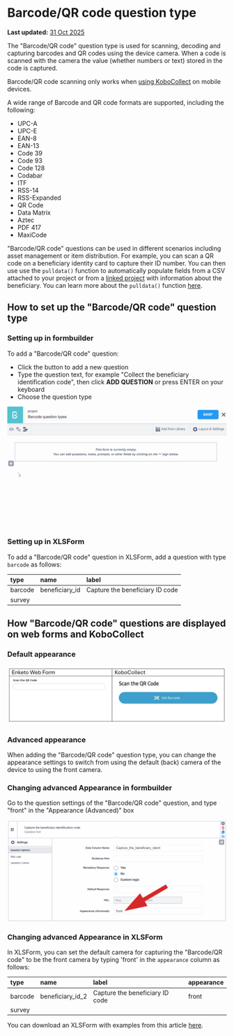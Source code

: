 # Barcode/QR code question type
**Last updated:** <a href="https://github.com/kobotoolbox/docs/blob/0050a936217ec4b5b9cf44a66826778898ed29d5/source/barcode_qrcode_questions.md" class="reference">31 Oct 2025</a>


The "Barcode/QR code" question type is used for scanning, decoding and capturing
barcodes and QR codes using the device camera. When a code is scanned with the
camera the value (whether numbers or text) stored in the code is captured.

<p class="note">
  Barcode/QR code scanning only works when <a href="https://support.kobotoolbox.org/kobocollect_on_android_latest.html">using KoboCollect</a> on mobile devices.
</p>

A wide range of Barcode and QR code formats are supported, including the
following:

- UPC-A
- UPC-E
- EAN-8
- EAN-13
- Code 39
- Code 93
- Code 128
- Codabar
- ITF
- RSS-14
- RSS-Expanded
- QR Code
- Data Matrix
- Aztec
- PDF 417
- MaxiCode

"Barcode/QR code" questions can be used in different scenarios including asset
management or item distribution. For example, you can scan a QR code on a
beneficiary identity card to capture their ID number. You can then use use the
`pulldata()` function to automatically populate fields from a CSV attached to
your project or from a [linked project](dynamic_data_attachment.md) with
information about the beneficiary. You can learn more about the `pulldata()`
function [here](https://xlsform.org/en/#how-to-pull-data-from-csv).

## How to set up the "Barcode/QR code" question type

### Setting up in formbuilder

To add a "Barcode/QR code" question:

- Click the <i class="k-icon k-icon-plus"></i> button to add a new question
- Type the question text, for example "Collect the beneficiary identification
  code", then click **ADD QUESTION** or press ENTER on your keyboard
- Choose the question type

![Adding Barcode/QRCode questions](images/barcode_qrcode_questions/adding_barcode_qrcode_questions.gif)

### Setting up in XLSForm

To add a "Barcode/QR code" question in XLSForm, add a question with type
`barcode` as follows:

| type    | name           | label                           |
| :------ | :------------- | :------------------------------ |
| barcode | beneficiary_id | Capture the beneficiary ID code |
| survey  |

## How "Barcode/QR code" questions are displayed on web forms and KoboCollect

### Default appearance

![Default appearance of Barcode/QRCode questions](images/barcode_qrcode_questions/barcode_qrcode_default.png)

### Advanced appearance

When adding the "Barcode/QR code" question type, you can change the appearance
settings to switch from using the default (back) camera of the device to using
the front camera.

### Changing advanced Appearance in formbuilder

Go to the question settings of the "Barcode/QR code" question, and type "front"
in the "Appearance (Advanced)" box

![Changing appearance of Barcode/QRCode questions](images/barcode_qrcode_questions/change_appearance_barcode_qrcode_questions.png)

### Changing advanced Appearance in XLSForm

In XLSForm, you can set the default camera for capturing the "Barcode/QR code"
to be the front camera by typing 'front' in the `appearance` column as follows:

| type    | name             | label                           | appearance |
| :------ | :--------------- | :------------------------------ | :--------- |
| barcode | beneficiary_id_2 | Capture the beneficiary ID code | front      |
| survey  |

<p class="note">
  You can download an XLSForm with examples from this article
  <a
    download
    class="reference"
    href="./_static/files/barcode_qrcode_questions/barcode_qrcode_questions.xlsx"
    >here</a
  >.
</p>
